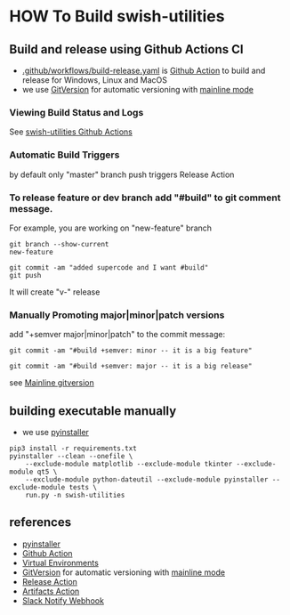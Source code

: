 # HOW To Build swish-utilities

## Build and release using Github Actions CI
- [.github/workflows/build-release.yaml](.github/workflows/build-release.yaml) is [Github Action](https://docs.github.com/en/actions) to build and release for Windows, Linux and MacOS
- we use [GitVersion](https://gitversion.net/docs/) for automatic versioning with [mainline mode](https://gitversion.net/docs/reference/modes/mainline)

### Viewing Build Status and Logs
See [swish-utilities Github Actions](https://github.com/swish-ai/swish-utilities/actions)

### Automatic Build Triggers
by default only "master" branch push triggers Release Action  

### To release feature or dev branch add "#build" to git comment message. 
For example, you are working on "new-feature" branch
```
git branch --show-current
new-feature
```

```
git commit -am "added supercode and I want #build"
git push
```
It will create "v<versoion>-<branch-name>" release

### Manually Promoting major|minor|patch versions
add "+semver major|minor|patch" to the commit message:
```
git commit -am "#build +semver: minor -- it is a big feature"
```
```
git commit -am "#build +semver: major -- it is a big release"
```
see [Mainline gitversion](https://gitversion.net/docs/reference/modes/mainline)


## building executable manually
- we use [pyinstaller](https://pyinstaller.readthedocs.io/en/stable/)
```
pip3 install -r requirements.txt
pyinstaller --clean --onefile \
    --exclude-module matplotlib --exclude-module tkinter --exclude-module qt5 \
    --exclude-module python-dateutil --exclude-module pyinstaller --exclude-module tests \
    run.py -n swish-utilities
```

## references
- [pyinstaller](https://pyinstaller.readthedocs.io/en/stable/)
- [Github Action](https://docs.github.com/en/actions)
- [Virtual Environments](https://github.com/actions/virtual-environments)
- [GitVersion](https://gitversion.net/docs/) for automatic versioning with [mainline mode](https://gitversion.net/docs/reference/modes/mainline)
- [Release Action](https://github.com/softprops/action-gh-release)
- [Artifacts Action](https://docs.github.com/en/actions/advanced-guides/storing-workflow-data-as-artifacts)
- [Slack Notify Webhook](https://github.com/marketplace/actions/slack-notify)

